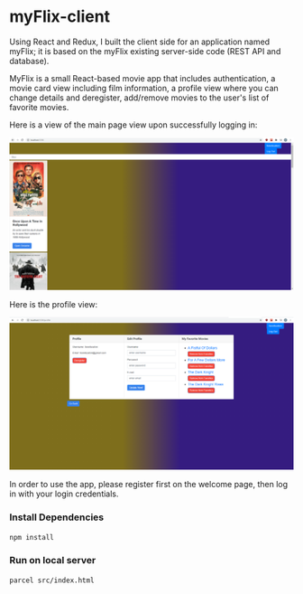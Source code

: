 # myFlix-client

Using React and Redux, I built the client side for an application named myFlix; it is based on the myFlix existing server-side code (REST API and database).

MyFlix is a small React-based movie app that includes authentication, a movie card view including film information, a profile view where you can change details and deregister, add/remove movies to the user's list of favorite movies.

Here is a view of the main page view upon successfully logging in:  

![myFlix React App](/src/pics/Snip6_myFlixReactApp.PNG) 

Here is the profile view:

![myFlix Profile View](/src/pics/Snip7_myFlixReactProfileView.PNG) 

In order to use the app, please register first on the welcome page, then log in with your login credentials.

### Install Dependencies

`npm install`

### Run on local server

`parcel src/index.html`
